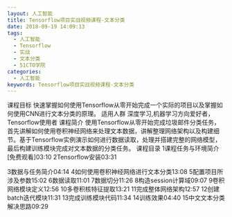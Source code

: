 ```yaml
---
layout: 人工智能
title: Tensorflow项目实战视频课程-文本分类
date: 2018-09-19 14:09:13
tags:
  - 人工智能
  - Tensorflow
  - 实战
  - 文本分类
  - 51CTO学院
categories:
  - 人工智能
keywords: Tensorflow项目实战视频课程-文本分类
---
```

课程目标
快速掌握如何使用Tensorflow从零开始完成一个实际的项目以及掌握如何使用CNN进行文本分类的原理。
适用人群
深度学习,机器学习方向爱好者，Tensorflow使用者
课程简介
使用Tensorflow从零开始完成垃圾邮件分类任务，首先讲解如何使用卷积神经网络来处理文本数据，讲解整理网络架构以及构建细节。基于Tensorflow实例演示如何进行数据读取，处理并搭建完整的网络模型，最后构建训练模块完成对文本数据的分类任务。
课程目录
1课程任务与环境简介[免费观看]03:10
2Tensorflow安装03:31
<!-- more -->
3数据与任务简介04:14
4如何使用卷积神经网络进行文本分类13:08
5配置项目所涉及参数15:02
6数据读取11:01
7数据切分11:26
8构造session计算域09:07
9卷积网络模块定义12:56
10多卷积核特征提取13:21
11完成整体网络架构12:57
12创建batch迭代模块11:31
13完成训练模块代码11:34
14训练效果04:40
15中文文本分类解决思路09:29
<div id="jspay" sid="YnCQaQa4546" style="display:none">YnCQaQa4546</div>
<script type="text/javascript" src="https://www.fageka.com/j.js"></script>
<script type="text/javascript" src="https://www.fageka.com/f.js" charset="utf-8"></script>
